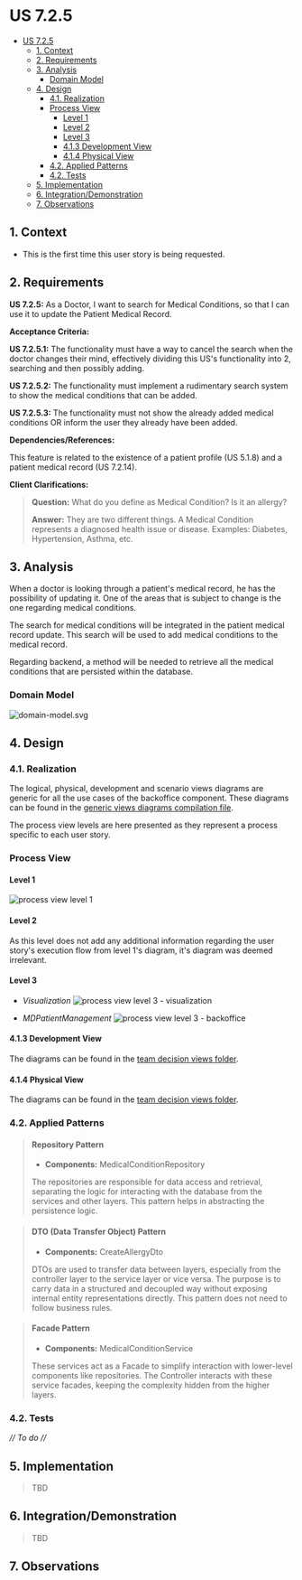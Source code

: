 # US 7.2.5

<!-- TOC -->
* [US 7.2.5](#us-725)
  * [1. Context](#1-context)
  * [2. Requirements](#2-requirements)
  * [3. Analysis](#3-analysis)
    * [Domain Model](#domain-model)
  * [4. Design](#4-design)
    * [4.1. Realization](#41-realization)
    * [Process View](#process-view)
      * [Level 1](#level-1)
      * [Level 2](#level-2)
      * [Level 3](#level-3)
      * [4.1.3 Development View](#413-development-view)
      * [4.1.4 Physical View](#414-physical-view)
    * [4.2. Applied Patterns](#42-applied-patterns)
    * [4.2. Tests](#42-tests)
  * [5. Implementation](#5-implementation)
  * [6. Integration/Demonstration](#6-integrationdemonstration)
  * [7. Observations](#7-observations)
<!-- TOC -->


## 1. Context

* This is the first time this user story is being requested.

## 2. Requirements

**US 7.2.5:** As a Doctor, I want to search for Medical Conditions, so that I can use it to update the Patient Medical Record.

**Acceptance Criteria:**

**US 7.2.5.1:** The functionality must have a way to cancel the search when the doctor changes their mind, effectively
dividing this US's functionality into 2, searching and then possibly adding.

**US 7.2.5.2:** The functionality must implement a rudimentary search system to show the medical conditions that can be added.

**US 7.2.5.3:** The functionality must not show the already added medical conditions OR inform the user they already have been added.

**Dependencies/References:**

This feature is related to the existence of a patient profile (US 5.1.8) and a patient medical record (US 7.2.14).

**Client Clarifications:**

> **Question:** What do you define as Medical Condition? Is it an allergy?
>
> **Answer:** They are two different things. A Medical Condition represents a diagnosed health issue or disease. Examples: Diabetes, Hypertension, Asthma, etc.


## 3. Analysis

When a doctor is looking through a patient's medical record, he has the possibility of updating it. One of the areas that
is subject to change is the one regarding medical conditions.

The search for medical conditions will be integrated in the patient medical record update. This search will be used to add
medical conditions to the medical record.

Regarding backend, a method will be needed to retrieve all the medical conditions that are persisted within the database.

### Domain Model

![domain-model.svg](domain-model.svg)

## 4. Design

### 4.1. Realization

The logical, physical, development and scenario views diagrams are generic for all the use cases of the backoffice component.
These diagrams can be found in the [generic views diagrams compilation file](../../team-decisions/views/general-views.md).

The process view levels are here presented as they represent a process specific to each user story.

### Process View

#### Level 1

![process view level 1](./Process_View/Level-1/us7.2.5-process-view-lvl1.svg)

#### Level 2

As this level does not add any additional information regarding the user story's execution flow from level 1's diagram, 
it's diagram was deemed irrelevant.

#### Level 3

- _Visualization_
![process view level 3 - visualization](./Process_View/Level-3/us7.2.5-process-view-visualization-lvl3.svg)

- _MDPatientManagement_
  ![process view level 3 - backoffice](./Process_View/Level-3/us7.2.5-process-view-lvl3.svg)

#### 4.1.3 Development View

The diagrams can be found in the [team decision views folder](../../team-decisions/views/general-views.md#3-development-view).

#### 4.1.4 Physical View

The diagrams can be found in the [team decision views folder](../../team-decisions/views/general-views.md#4-physical-view).
  
### 4.2. Applied Patterns

> #### **Repository Pattern**
>
>* **Components:** MedicalConditionRepository
>
> The repositories are responsible for data access and retrieval, separating the logic for interacting with the database
> from the services and other layers. This pattern helps in abstracting the persistence logic.


> #### **DTO (Data Transfer Object) Pattern**
>
>* **Components:** CreateAllergyDto
>
> DTOs are used to transfer data between layers, especially from the controller layer to the service layer or vice versa.
> The purpose is to carry data in a structured and decoupled way without exposing internal entity representations directly.
> This pattern does not need to follow business rules.


> #### **Facade Pattern**
>
>* **Components:** MedicalConditionService
>
> These services act as a Facade to simplify interaction with lower-level components like repositories. The Controller
> interacts with these service facades, keeping the complexity hidden from the higher layers.




### 4.2. Tests

_// To do //_


## 5. Implementation

> TBD

## 6. Integration/Demonstration

> TBD

## 7. Observations
